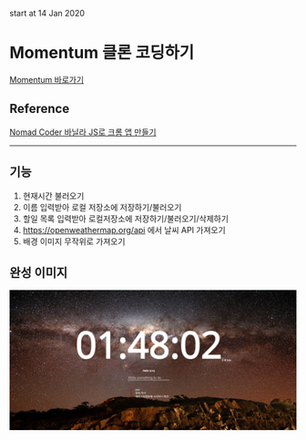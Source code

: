 start at 14 Jan 2020

# Momentum 클론 코딩하기

[Momentum 바로가기](https://momentumdash.com/)

## Reference

[Nomad Coder 바닐라 JS로 크롬 앱 만들기](https://academy.nomadcoders.co/p/javascript-basics-for-absolute-beginners-kr)

---

## 기능

1. 현재시간 불러오기
2. 이름 입력받아 로컬 저장소에 저장하기/불러오기
3. 할일 목록 입력받아 로컬저장소에 저장하기/불러오기/삭제하기
4. https://openweathermap.org/api 에서 날씨 API 가져오기
5. 배경 이미지 무작위로 가져오기

## 완성 이미지

![완성본](/images/preview/preview.png)
